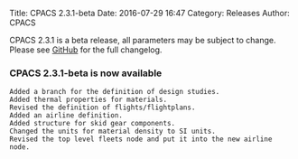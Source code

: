 Title: CPACS 2.3.1-beta 
Date: 2016-07-29 16:47
Category: Releases
Author: CPACS

CPACS 2.3.1 is a beta release, all parameters may be subject to change.
Please see [GitHub](https://github.com/DLR-LY/CPACS/releases) for the full changelog.

### CPACS 2.3.1-beta is now available
	Added a branch for the definition of design studies.
	Added thermal properties for materials.
	Revised the definition of flights/flightplans.
	Added an airline definition.
	Added structure for skid gear components.
	Changed the units for material density to SI units.
	Revised the top level fleets node and put it into the new airline node.

